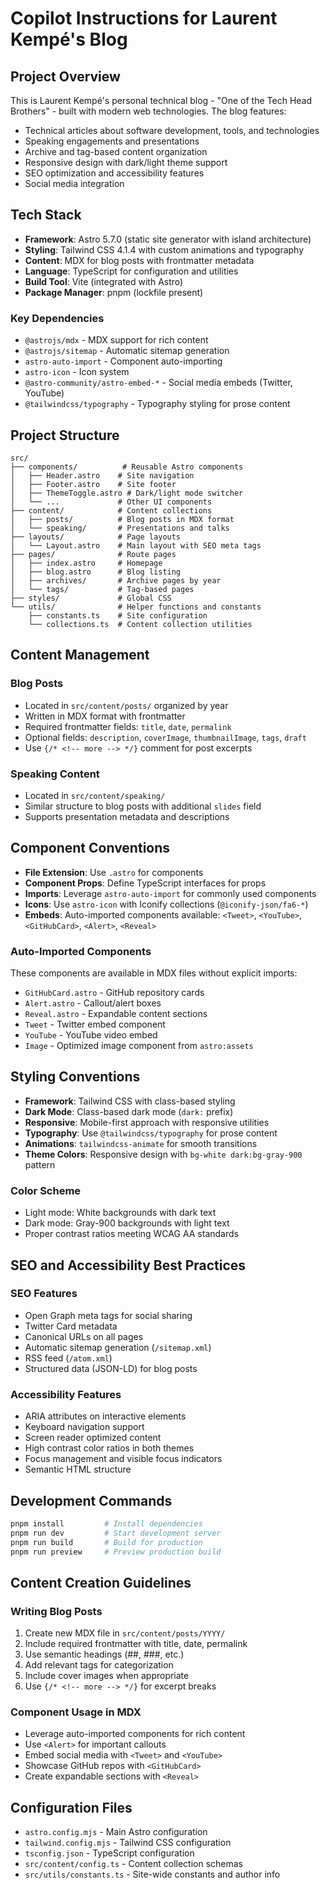 # Copilot Instructions for Laurent Kempé's Blog

## Project Overview

This is Laurent Kempé's personal technical blog - "One of the Tech Head Brothers" - built with modern web technologies. The blog features:

- Technical articles about software development, tools, and technologies
- Speaking engagements and presentations
- Archive and tag-based content organization
- Responsive design with dark/light theme support
- SEO optimization and accessibility features
- Social media integration

## Tech Stack

- **Framework**: Astro 5.7.0 (static site generator with island architecture)
- **Styling**: Tailwind CSS 4.1.4 with custom animations and typography
- **Content**: MDX for blog posts with frontmatter metadata
- **Language**: TypeScript for configuration and utilities
- **Build Tool**: Vite (integrated with Astro)
- **Package Manager**: pnpm (lockfile present)

### Key Dependencies

- `@astrojs/mdx` - MDX support for rich content
- `@astrojs/sitemap` - Automatic sitemap generation
- `astro-auto-import` - Component auto-importing
- `astro-icon` - Icon system
- `@astro-community/astro-embed-*` - Social media embeds (Twitter, YouTube)
- `@tailwindcss/typography` - Typography styling for prose content

## Project Structure

```
src/
├── components/          # Reusable Astro components
│   ├── Header.astro    # Site navigation
│   ├── Footer.astro    # Site footer
│   ├── ThemeToggle.astro # Dark/light mode switcher
│   └── ...             # Other UI components
├── content/            # Content collections
│   ├── posts/          # Blog posts in MDX format
│   └── speaking/       # Presentations and talks
├── layouts/            # Page layouts
│   └── Layout.astro    # Main layout with SEO meta tags
├── pages/              # Route pages
│   ├── index.astro     # Homepage
│   ├── blog.astro      # Blog listing
│   ├── archives/       # Archive pages by year
│   └── tags/           # Tag-based pages
├── styles/             # Global CSS
└── utils/              # Helper functions and constants
    ├── constants.ts    # Site configuration
    └── collections.ts  # Content collection utilities
```

## Content Management

### Blog Posts
- Located in `src/content/posts/` organized by year
- Written in MDX format with frontmatter
- Required frontmatter fields: `title`, `date`, `permalink`
- Optional fields: `description`, `coverImage`, `thumbnailImage`, `tags`, `draft`
- Use `{/* <!-- more --> */}` comment for post excerpts

### Speaking Content
- Located in `src/content/speaking/`
- Similar structure to blog posts with additional `slides` field
- Supports presentation metadata and descriptions

## Component Conventions

- **File Extension**: Use `.astro` for components
- **Component Props**: Define TypeScript interfaces for props
- **Imports**: Leverage `astro-auto-import` for commonly used components
- **Icons**: Use `astro-icon` with Iconify collections (`@iconify-json/fa6-*`)
- **Embeds**: Auto-imported components available: `<Tweet>`, `<YouTube>`, `<GitHubCard>`, `<Alert>`, `<Reveal>`

### Auto-Imported Components
These components are available in MDX files without explicit imports:
- `GitHubCard.astro` - GitHub repository cards
- `Alert.astro` - Callout/alert boxes
- `Reveal.astro` - Expandable content sections
- `Tweet` - Twitter embed component
- `YouTube` - YouTube video embed
- `Image` - Optimized image component from `astro:assets`

## Styling Conventions

- **Framework**: Tailwind CSS with class-based styling
- **Dark Mode**: Class-based dark mode (`dark:` prefix)
- **Responsive**: Mobile-first approach with responsive utilities
- **Typography**: Use `@tailwindcss/typography` for prose content
- **Animations**: `tailwindcss-animate` for smooth transitions
- **Theme Colors**: Responsive design with `bg-white dark:bg-gray-900` pattern

### Color Scheme
- Light mode: White backgrounds with dark text
- Dark mode: Gray-900 backgrounds with light text
- Proper contrast ratios meeting WCAG AA standards

## SEO and Accessibility Best Practices

### SEO Features
- Open Graph meta tags for social sharing
- Twitter Card metadata
- Canonical URLs on all pages
- Automatic sitemap generation (`/sitemap.xml`)
- RSS feed (`/atom.xml`)
- Structured data (JSON-LD) for blog posts

### Accessibility Features
- ARIA attributes on interactive elements
- Keyboard navigation support
- Screen reader optimized content
- High contrast color ratios in both themes
- Focus management and visible focus indicators
- Semantic HTML structure

## Development Commands

```bash
pnpm install         # Install dependencies
pnpm run dev         # Start development server
pnpm run build       # Build for production
pnpm run preview     # Preview production build
```

## Content Creation Guidelines

### Writing Blog Posts
1. Create new MDX file in `src/content/posts/YYYY/`
2. Include required frontmatter with title, date, permalink
3. Use semantic headings (##, ###, etc.)
4. Add relevant tags for categorization
5. Include cover images when appropriate
6. Use `{/* <!-- more --> */}` for excerpt breaks

### Component Usage in MDX
- Leverage auto-imported components for rich content
- Use `<Alert>` for important callouts
- Embed social media with `<Tweet>` and `<YouTube>`
- Showcase GitHub repos with `<GitHubCard>`
- Create expandable sections with `<Reveal>`

## Configuration Files

- `astro.config.mjs` - Main Astro configuration
- `tailwind.config.mjs` - Tailwind CSS configuration
- `tsconfig.json` - TypeScript configuration
- `src/content/config.ts` - Content collection schemas
- `src/utils/constants.ts` - Site-wide constants and author info